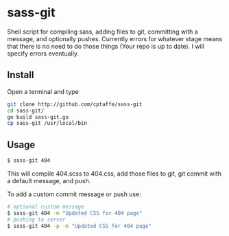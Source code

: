 sass-git
========

Shell script for compiling sass, adding files to git, committing with a message, and optionally pushes. Currently errors for whatever stage means that there is no need to do those things (Your repo is up to date). I will specify errors eventually.



## Install

Open a terminal and type
```sh
git clone http://github.com/cptaffe/sass-git
cd sass-git/
go build sass-git.go
cp sass-git /usr/local/bin
```

## Usage

```sh
$ sass-git 404
```
This will compile 404.scss to 404.css, add those files to git, git commit with a default message, and push.

To add a custom commit message or push use:
```sh
# optional custom message
$ sass-git 404 -m "Updated CSS for 404 page"
# pushing to server
$ sass-git 404 -p -m "Updated CSS for 404 page"
```
